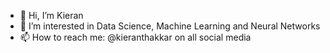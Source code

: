 - 👋 Hi, I’m Kieran
- 👀 I’m interested in Data Science, Machine Learning and Neural Networks
- 📫 How to reach me: @kieranthakkar on all social media

<!---
kieranthakkar/kieranthakkar is a ✨ special ✨ repository because its `README.md` (this file) appears on your GitHub profile.
You can click the Preview link to take a look at your changes.
--->
